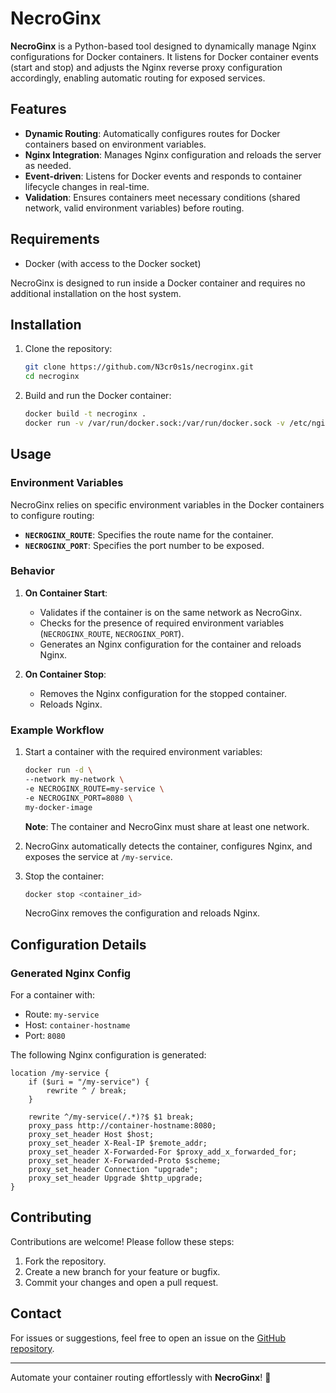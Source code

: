NecroGinx
=========

**NecroGinx** is a Python-based tool designed to dynamically manage Nginx configurations for Docker containers. It listens for Docker container events (start and stop) and adjusts the Nginx reverse proxy configuration accordingly, enabling automatic routing for exposed services.

Features
--------

*   **Dynamic Routing**: Automatically configures routes for Docker containers based on environment variables.
*   **Nginx Integration**: Manages Nginx configuration and reloads the server as needed.
*   **Event-driven**: Listens for Docker events and responds to container lifecycle changes in real-time.
*   **Validation**: Ensures containers meet necessary conditions (shared network, valid environment variables) before routing.

Requirements
------------

*   Docker (with access to the Docker socket)

NecroGinx is designed to run inside a Docker container and requires no additional installation on the host system.

Installation
------------

1.  Clone the repository:

    ```bash
    git clone https://github.com/N3cr0s1s/necroginx.git
    cd necroginx
    ```

2.  Build and run the Docker container:

    ```bash
    docker build -t necroginx .
    docker run -v /var/run/docker.sock:/var/run/docker.sock -v /etc/nginx/conf.d:/etc/nginx/conf.d necroginx
    ```


Usage
-----

### Environment Variables

NecroGinx relies on specific environment variables in the Docker containers to configure routing:

*   **`NECROGINX_ROUTE`**: Specifies the route name for the container.
*   **`NECROGINX_PORT`**: Specifies the port number to be exposed.

### Behavior

1.  **On Container Start**:

    *   Validates if the container is on the same network as NecroGinx.
    *   Checks for the presence of required environment variables (`NECROGINX_ROUTE`, `NECROGINX_PORT`).
    *   Generates an Nginx configuration for the container and reloads Nginx.
2.  **On Container Stop**:

    *   Removes the Nginx configuration for the stopped container.
    *   Reloads Nginx.

### Example Workflow

1.  Start a container with the required environment variables:

    ```bash
    docker run -d \
    --network my-network \
    -e NECROGINX_ROUTE=my-service \
    -e NECROGINX_PORT=8080 \
    my-docker-image
    ```

    **Note**: The container and NecroGinx must share at least one network.

2.  NecroGinx automatically detects the container, configures Nginx, and exposes the service at `/my-service`.

3.  Stop the container:

    ```bash
    docker stop <container_id>
    ```

    NecroGinx removes the configuration and reloads Nginx.


Configuration Details
---------------------

### Generated Nginx Config

For a container with:

*   Route: `my-service`
*   Host: `container-hostname`
*   Port: `8080`

The following Nginx configuration is generated:

```nginx
location /my-service {
    if ($uri = "/my-service") {
        rewrite ^ / break;
    }

    rewrite ^/my-service(/.*)?$ $1 break;
    proxy_pass http://container-hostname:8080;
    proxy_set_header Host $host;
    proxy_set_header X-Real-IP $remote_addr;
    proxy_set_header X-Forwarded-For $proxy_add_x_forwarded_for;
    proxy_set_header X-Forwarded-Proto $scheme;
    proxy_set_header Connection "upgrade";
    proxy_set_header Upgrade $http_upgrade;
}
```

Contributing
------------

Contributions are welcome! Please follow these steps:

1.  Fork the repository.
2.  Create a new branch for your feature or bugfix.
3.  Commit your changes and open a pull request.

Contact
-------

For issues or suggestions, feel free to open an issue on the [GitHub repository](https://github.com/N3cr0s1s/necroginx).

* * *

Automate your container routing effortlessly with **NecroGinx**! 🚀